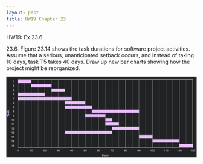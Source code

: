 ```yaml
---
layout: post
title: HW19 Chapter 23
---
```


HW19: Ex 23.6

23.6.  Figure 23.14 shows the task durations for software project activities. Assume that a serious, unanticipated setback occurs, and instead of taking 10 days, task T5 takes 40 days. Draw up new bar charts showing how the project might be reorganized. 

![Schedule](https://github.com/WookieMonkeys/WookieMonkeys.github.io/blob/master/images/HW19.png?raw=true)




